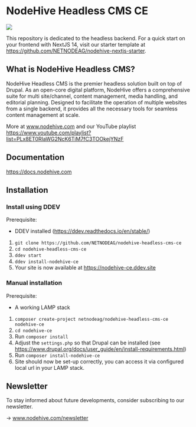 # NodeHive Headless CMS CE

<img src="https://docs.nodehive.com/nodehive-dashboard.png">

This repository is dedicated to the headless backend. For a quick start on your frontend with NextJS 14, visit our starter template at https://github.com/NETNODEAG/nodehive-nextjs-starter.

## What is NodeHive Headless CMS?

NodeHive Headless CMS is the premier headless solution built on top of Drupal. As an open-core digital platform, NodeHive offers a comprehensive suite for multi site/channel, content management, media handling, and editorial planning. Designed to facilitate the operation of multiple websites from a single backend, it provides all the necessary tools for seamless content management at scale.

More at www.nodehive.com and our YouTube playlist https://www.youtube.com/playlist?list=PLx8ET0RIaWG2NcK6TiM7fC3TOOkejYNzF

## Documentation

https://docs.nodehive.com

## Installation

### Install using DDEV

  Prerequisite:
   - DDEV installed (https://ddev.readthedocs.io/en/stable/)

1. `git clone https://github.com/NETNODEAG/nodehive-headless-cms-ce`
2. `cd nodehive-headless-cms-ce`
3. `ddev start`
4. `ddev install-nodehive-ce`
5. Your site is now available at https://nodehive-ce.ddev.site

### Manual installation

  Prerequisite:
   - A working LAMP stack

  1. `composer create-project netnodeag/nodehive-headless-cms-ce nodehive-ce`
  2. `cd nodehive-ce`
  3. Run `composer install`
  4. Adjust the `settings.php` so that Drupal can be installed (see https://www.drupal.org/docs/user_guide/en/install-requirements.html)
  5. Run `composer install-nodehive-ce`
  6. Site should now be set-up correctly, you can access it via configured local url in your LAMP stack.


## Newsletter

To stay informed about future developments, consider subscribing to our newsletter.

-> www.nodehive.com/newsletter

